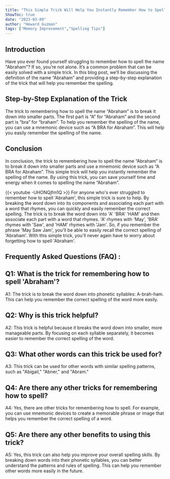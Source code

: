 ```yaml
---
title: "This Simple Trick Will Help You Instantly Remember How to Spell 'Abraham'!"
ShowToc: true 
date: "2023-03-09"
author: "Howard Guzman" 
tags: ["Memory Improvement","Spelling Tips"]
---
```

## Introduction

Have you ever found yourself struggling to remember how to spell the name "Abraham"? If so, you’re not alone. It’s a common problem that can be easily solved with a simple trick. In this blog post, we’ll be discussing the definition of the name “Abraham” and providing a step-by-step explanation of the trick that will help you remember the spelling.

## Step-by-Step Explanation of the Trick

The trick to remembering how to spell the name “Abraham” is to break it down into smaller parts. The first part is “A” for “Abraham” and the second part is “bra” for “braham”. To help you remember the spelling of the name, you can use a mnemonic device such as “A BRA for Abraham”. This will help you easily remember the spelling of the name.

## Conclusion

In conclusion, the trick to remembering how to spell the name “Abraham” is to break it down into smaller parts and use a mnemonic device such as “A BRA for Abraham”. This simple trick will help you instantly remember the spelling of the name. By using this trick, you can save yourself time and energy when it comes to spelling the name “Abraham”.

{{< youtube -UHONQjfm1Q >}} 
For anyone who's ever struggled to remember how to spell 'Abraham', this simple trick is sure to help. By breaking the word down into its components and associating each part with a word that rhymes, you can quickly and easily remember the correct spelling. The trick is to break the word down into 'A' 'BRA' 'HAM' and then associate each part with a word that rhymes. 'A' rhymes with 'May', 'BRA' rhymes with 'Saw', and 'HAM' rhymes with 'Jam'. So, if you remember the phrase 'May Saw Jam', you'll be able to easily recall the correct spelling of 'Abraham'. With this simple trick, you'll never again have to worry about forgetting how to spell 'Abraham'.

## Frequently Asked Questions (FAQ) :
## Q1: What is the trick for remembering how to spell 'Abraham'?

A1: The trick is to break the word down into phonetic syllables: A-brah-ham. This can help you remember the correct spelling of the word more easily. 

## Q2: Why is this trick helpful?

A2: This trick is helpful because it breaks the word down into smaller, more manageable parts. By focusing on each syllable separately, it becomes easier to remember the correct spelling of the word. 

## Q3: What other words can this trick be used for?

A3: This trick can be used for other words with similar spelling patterns, such as "Abigail," "Abner," and "Abram." 

## Q4: Are there any other tricks for remembering how to spell?

A4: Yes, there are other tricks for remembering how to spell. For example, you can use mnemonic devices to create a memorable phrase or image that helps you remember the correct spelling of a word. 

## Q5: Are there any other benefits to using this trick?

A5: Yes, this trick can also help you improve your overall spelling skills. By breaking down words into their phonetic syllables, you can better understand the patterns and rules of spelling. This can help you remember other words more easily in the future.





